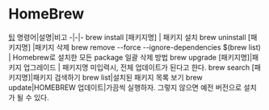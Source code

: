 # HomeBrew

[팁](https://tutorialpost.apptilus.com/posts/tools/homebrew-for-mac/)
명령어|설명|비고
-|-|-
brew install [패키지명] | 패키지 설치
brew uninstall [패키지명] |패키지 삭제
brew remove --force --ignore-dependencies $(brew list) | Homebrew로 설치한 모든 package 일괄 삭제 방법
brew upgrade [패키지명]|패키지 업그레이드 | 패키지명 미입력시, 전체 업데이트가 된다고 한다.
brew search [패키지명]|패키지 검색하기
brew list|설치된 패키지 목록 보기
brew update|HOMEBREW 업데이트|가끔씩 실행하자. 그렇지 않으면 예전 버전으로 설치가 될 수 있다.
